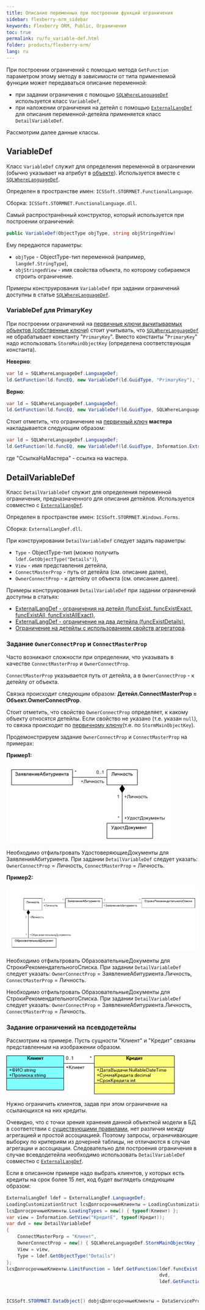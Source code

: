 ```yaml
---
title: Описание переменных при построении функций ограничения
sidebar: flexberry-orm_sidebar
keywords: Flexberry ORM, Public, Ограничения
toc: true
permalink: ru/fo_variable-def.html
folder: products/flexberry-orm/
lang: ru
---
```


При построении ограничений с помощью метода `GetFunction` параметром этому методу в зависимости от типа применяемой функции может передаваться описание переменной:

* при задании ограничения с помощью [`SQLWhereLanguageDef`](fo_function-list.html) используется класс `VariableDef`,
* при наложении ограничения на детейл с помощью [`ExternalLangDef`](fo_external-lang-def.html) для описания переменной-детейла применяется класс `DetailVariableDef`.

Рассмотрим далее данные классы.

## VariableDef

Класс `VariableDef` служит для определения переменной в ограничении (обычно указывает на атрибут в [объекте](fo_dataobject.html)). Используется вместе с [`SQLWhereLanguageDef`](fo_function-list.html).

Определен в пространстве имен: `ICSSoft.STORMNET.FunctionalLanguage`.

Сборка: `ICSSoft.STORMNET.FunctionalLanguage.dll`.

Самый распространённый конструктор, который используется при построении ограничений:

```csharp
public VariableDef(ObjectType objType, string objStringedView)
```

Ему передаются параметры:

* `objType` - ObjectType-тип переменной (например, `langdef.StringType`),
* `objStringedView` - имя свойства объекта, по которому собираемся строить ограничение.

Примеры конструирования `VariableDef` при задании ограничений доступны в статье [`SQLWhereLanguageDef`](fo_function-list.html).

### VariableDef для PrimaryKey

При построении ограничений на [первичные ключи вычитываемых объектов (собственные ключи)](fo_primary-keys-objects.html) стоит учитывать, что [`SQLWhereLanguageDef`](fo_function-list.html) не обрабатывает константу "`PrimaryKey`". Вместо константы "`PrimaryKey`" надо использовать `StormMainObjectKey` (определена соответствующая константа).

**__Неверно__**:

```csharp
var ld = SQLWhereLanguageDef.LanguageDef;
ld.GetFunction(ld.funcEQ, new VariableDef(ld.GuidType, "PrimaryKey"), "64F45BC3-339B-4FBA-A036-C5E9FE9EAE53");
```

**__Верно__**:

```csharp
var ld = SQLWhereLanguageDef.LanguageDef;
ld.GetFunction(ld.funcEQ, new VariableDef(ld.GuidType, SQLWhereLanguageDef.StormMainObjectKey), "64F45BC3-339B-4FBA-A036-C5E9FE9EAE53");
```

Стоит отметить, что ограничение на [первичный ключ](fo_primary-keys-objects.html) __мастера__ накладывается следующим образом:

``` csharp
var ld = SQLWhereLanguageDef.LanguageDef;
ld.GetFunction(ld.funcEQ, new VariableDef(ld.GuidType, Information.ExtractPropertyPath<СамОбъект>(x => x.СсылкаНаМастера)), "84F456C1-312F-30C0-A238-11E3FE68E852");
```

где "СсылкаНаМастера" - ссылка на мастера.

## DetailVariableDef

Класс `DetailVariableDef` служит для определения переменной ограничения, предназначенного для описания детейлов. Используется совместно с [`ExternalLangDef`](fo_external-lang-def.html).

Определен в пространстве имен: `ICSSoft.STORMNET.Windows.Forms`.

Сборка: `ExternalLangDef.dll`.

При конструировании `DetailVariableDef` следует задать параметры:

* `Type` - ObjectType-тип (можно получить `ldef.GetObjectType("Details")`),
* `View` - имя представления детейла,
* `ConnectMasterProp` - путь от детейла (см. описание далее),
* `OwnerConnectProp` - к детейлу от объекта (см. описание далее).

Примеры конструирования `DetailVariableDef` при задании ограничений доступны в статьях:

* [ExternalLangDef - ограничения на детейл (funcExist, funcExistExact, funcExistAll, funcExistAllExact)](fo_exist-exist-exact-exist-all-exist-all-exact.html),
* [ExternalLangDef - ограничение на два детейла (funcExistDetails)](fo_exist-detals.html),
* [Ограничение на детейлы с использованием свойств агрегатора](fo_limit-details-by-agregators-prop.html).

### Задание `OwnerConnectProp` и `ConnectMasterProp`

Часто возникают сложности при определении, что указывать в качестве `ConnectMasterProp` и `OwnerConnectProp`.

`ConnectMasterProp` указывается путь от детейла, а в `OwnerConnectProp` - к детейлу от объекта. 

Связка происходит следующим образом: **Детейл.ConnectMasterProp = Объект.OwnerConnectProp**.

Cтоит отметить, что свойство `OwnerConnectProp` определяет, к какому объекту относятся детейлы. Если свойство не указано (т.е. указан `null`), то связка происходит по [первичному ключу](fo_primary-keys-objects.html)(т.е. по `StormMainObjectKey`).

Продемонстрируем задание `OwnerConnectProp` и `ConnectMasterProp` на примерах:

**Пример1:**

![](/images/pages/products/flexberry-orm/variable-def/diagramm.JPG)

Необходимо отфильтровать УдостоверяющиеДокументы для ЗаявленияАбитуриента. 
При задании `DetailVariableDef` следует указать: `OwnerConnectProp` = Личность, `ConnectMasterProp` = Личность.

**Пример2:**

![Изображение](/images/pages/products/flexberry-orm/variable-def/diagramm-2.PNG)

Необходимо отфильтровать ОбразовательныеДокументы для СтрокиРекомендательногоСписка. 
При задании `DetailVariableDef` следует указать: `OwnerConnectProp` = ЗаявлениеАбитуриента.Личность, `ConnectMasterProp` = Личность.

Необходимо отфильтровать ОбразовательныеДокументы для СтрокиРекомендательногоСписка. 
При задании `DetailVariableDef` следует указать: `OwnerConnectProp` = ЗаявлениеАбитуриента.Личность, `ConnectMasterProp` = Личность.

### Задание ограничений на псевдодетейлы

Рассмотрим на примере. Пусть сущности "Клиент" и "Кредит" связаны представленным на изображении образом.


![](/images/pages/products/flexberry-orm/variable-def/pseudo-details.png)

Нужно ограничить клиентов, задав при этом ограничение на ссылающихся на них кредиты.
 
Очевидно, что с точки зрения хранения данной объектной модели в БД в соответствии с [существующими правилами](fo_data-objects-and-database-structures.html), нет различия между агрегацией и простой ассоциацией. Поэтому запросы, ограничивающие выборку по критериям из дочерней таблицы, не отличаются в случае агрегации и ассоциации. Следовательно для построения ограничения в случае всевдодетейла необходимо использовать `DetailVariableDef` совместно с [`ExternalLangDef`](fo_external-lang-def.html). 
 
Если в описанном примере надо выбрать клиентов, у которых есть кредиты на срок более 15 лет, код будет выглядеть следующим образом:

``` csharp
ExternalLangDef ldef = ExternalLangDef.LanguageDef;
LoadingCustomizationStruct lcsДолгосрочныеКлиенты = LoadingCustomizationStruct.GetSimpleStruct(typeof(Клиент), "КлиентE");
lcsДолгосрочныеКлиенты.LoadingTypes = new[) { typeof(Клиент) };
var view = Information.GetView("КредитE", typeof(Кредит));
var dvd = new DetailVariableDef
{
    ConnectMasterPorp = "Клиент",
    OwnerConnectProp = new[) { SQLWhereLanguageDef.StormMainObjectKey },
    View = view,
    Type = ldef.GetObjectType("Details")
};
lcsДолгосрочныеКлиенты.LimitFunction = ldef.GetFunction(ldef.funcExist,
                                                        dvd,
                                                        ldef.GetFunction(ldef.funcGEQ,
                                                                         new VariableDef(ldef.GuidType, "СрокКредита"),
                                                                         15));
ICSSoft.STORMNET.DataObject[) dobjsДолгосрочныеКлиенты = DataServiceProvider.DataService.LoadObjects(lcsДолгосрочныеКлиенты);
```